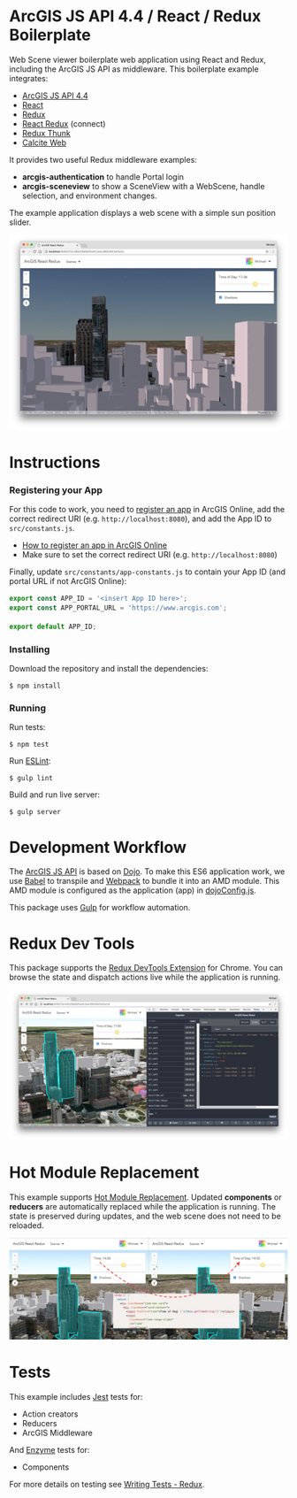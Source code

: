 # ArcGIS JS API 4.4 / React / Redux Boilerplate

Web Scene viewer boilerplate web application using React and Redux, including the ArcGIS JS API
as middleware. This boilerplate example integrates:

* [ArcGIS JS API 4.4](https://developers.arcgis.com/javascript/)
* [React](https://facebook.github.io/react/)
* [Redux](http://redux.js.org/)
* [React Redux](https://github.com/reactjs/react-redux) (connect)
* [Redux Thunk](https://github.com/gaearon/redux-thunk)
* [Calcite Web](http://esri.github.io/calcite-web/)

It provides two useful Redux middleware examples:

* **arcgis-authentication** to handle Portal login
* **arcgis-sceneview** to show a SceneView with a WebScene, handle selection, and environment changes.

The example application displays a web scene with a simple sun position slider.

![Cover image](/img/screenshot1.jpg?raw=true "Cover image")

# Instructions

### Registering your App

For this code to work, you need to
[register an app](http://doc.arcgis.com/en/marketplace/provider/register-app.htm) in ArcGIS Online,
add the correct redirect URI (e.g. `http://localhost:8080`), and add the App ID to
`src/constants.js`.

* [How to register an app in ArcGIS Online](http://doc.arcgis.com/en/marketplace/provider/register-app.htm)
* Make sure to set the correct redirect URI (e.g. `http://localhost:8080`)

Finally, update `src/constants/app-constants.js` to contain your App ID (and portal URL if not ArcGIS Online):

```javascript
export const APP_ID = '<insert App ID here>';
export const APP_PORTAL_URL = 'https://www.arcgis.com';

export default APP_ID;
```

### Installing

Download the repository and install the dependencies:

```
$ npm install
```

### Running

Run tests:

```
$ npm test
```

Run [ESLint](http://eslint.org/):

```
$ gulp lint
```

Build and run live server:

```
$ gulp server
```

# Development Workflow

The [ArcGIS JS API](https://developers.arcgis.com/javascript/) is based on
[Dojo](https://dojotoolkit.org/). To make this ES6 application work, we use
[Babel](https://babeljs.io/) to transpile and [Webpack](https://webpack.github.io/) to bundle it
into an AMD module. This AMD module is configured as the application (app) in
[dojoConfig.js](src/dojoConfig.js).

This package uses [Gulp](https://gulpjs.com/) for workflow automation.

# Redux Dev Tools

This package supports the [Redux DevTools Extension](https://github.com/zalmoxisus/redux-devtools-extension)
for Chrome. You can browse the state and dispatch actions live while the application is running.

![Redux Dev Tools](/img/screenshot2.jpg?raw=true "Redux Dev Tools")

# Hot Module Replacement

This example supports [Hot Module Replacement](https://webpack.js.org/concepts/hot-module-replacement/).
Updated **components** or **reducers** are automatically replaced while the application is running.
The state is preserved during updates, and the web scene does not need to be reloaded.

![Hot Module Replacement](/img/screenshot3.jpg?raw=true "Hot Module Replacement")

# Tests

This example includes [Jest](http://facebook.github.io/jest/) tests for:

* Action creators
* Reducers
* ArcGIS Middleware

And [Enzyme](http://airbnb.io/enzyme/index.html) tests for:

* Components

For more details on testing see
[Writing Tests - Redux](http://redux.js.org/docs/recipes/WritingTests.html).
